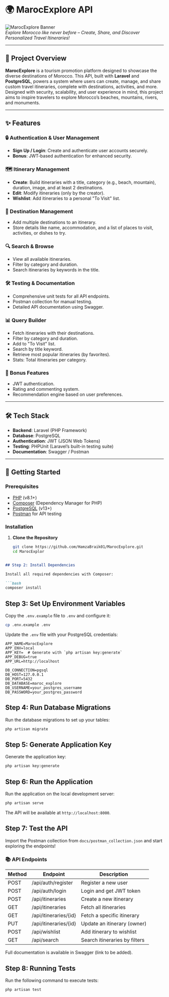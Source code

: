 # 🌍 MarocExplore API

![MarocExplore Banner](https://via.placeholder.com/1200x300.png?text=MarocExplore%20API)  
*Explore Morocco like never before – Create, Share, and Discover Personalized Travel Itineraries!*

---

## 📜 Project Overview

**MarocExplore** is a tourism promotion platform designed to showcase the diverse destinations of Morocco. This API, built with **Laravel** and **PostgreSQL**, powers a system where users can create, manage, and share custom travel itineraries, complete with destinations, activities, and more. Designed with security, scalability, and user experience in mind, this project aims to inspire travelers to explore Morocco’s beaches, mountains, rivers, and monuments.

---

## ✨ Features

### 🔒 Authentication & User Management
- **Sign Up / Login**: Create and authenticate user accounts securely.
- **Bonus**: JWT-based authentication for enhanced security.

### 🗺️ Itinerary Management
- **Create**: Build itineraries with a title, category (e.g., beach, mountain), duration, image, and at least 2 destinations.
- **Edit**: Modify itineraries (only by the creator).
- **Wishlist**: Add itineraries to a personal "To Visit" list.

### 📍 Destination Management
- Add multiple destinations to an itinerary.
- Store details like name, accommodation, and a list of places to visit, activities, or dishes to try.

### 🔍 Search & Browse
- View all available itineraries.
- Filter by category and duration.
- Search itineraries by keywords in the title.

### 🛠️ Testing & Documentation
- Comprehensive unit tests for all API endpoints.
- Postman collection for manual testing.
- Detailed API documentation using Swagger.

### 📊 Query Builder
- Fetch itineraries with their destinations.
- Filter by category and duration.
- Add to "To Visit" list.
- Search by title keyword.
- Retrieve most popular itineraries (by favorites).
- Stats: Total itineraries per category.

### 🌟 Bonus Features
- JWT authentication.
- Rating and commenting system.
- Recommendation engine based on user preferences.

---

## 🛠️ Tech Stack

- **Backend**: Laravel (PHP Framework)
- **Database**: PostgreSQL
- **Authentication**: JWT (JSON Web Tokens)
- **Testing**: PHPUnit (Laravel’s built-in testing suite)
- **Documentation**: Swagger / Postman

---

## 🚀 Getting Started

### Prerequisites
- [PHP](https://www.php.net/) (v8.1+)
- [Composer](https://getcomposer.org/) (Dependency Manager for PHP)
- [PostgreSQL](https://www.postgresql.org/) (v13+)
- [Postman](https://www.postman.com/) for API testing

### Installation
1. **Clone the Repository**
   ```bash
   git clone https://github.com/HamzaBraik01/MarocExplore.git
   cd MarocExplor


```markdown

## Step 2: Install Dependencies

Install all required dependencies with Composer:

```bash
composer install
```

## Step 3: Set Up Environment Variables

Copy the `.env.example` file to `.env` and configure it:

```bash
cp .env.example .env
```

Update the `.env` file with your PostgreSQL credentials:

```env
APP_NAME=MarocExplore
APP_ENV=local
APP_KEY=  # Generate with `php artisan key:generate`
APP_DEBUG=true
APP_URL=http://localhost

DB_CONNECTION=pgsql
DB_HOST=127.0.0.1
DB_PORT=5432
DB_DATABASE=maroc_explore
DB_USERNAME=your_postgres_username
DB_PASSWORD=your_postgres_password
```

## Step 4: Run Database Migrations

Run the database migrations to set up your tables:

```bash
php artisan migrate
```

## Step 5: Generate Application Key

Generate the application key:

```bash
php artisan key:generate
```

## Step 6: Run the Application

Run the application on the local development server:

```bash
php artisan serve
```

The API will be available at `http://localhost:8000`.

## Step 7: Test the API

Import the Postman collection from `docs/postman_collection.json` and start exploring the endpoints!

### 📚 API Endpoints

| Method | Endpoint                     | Description                                 |
|--------|------------------------------|---------------------------------------------|
| POST   | /api/auth/register            | Register a new user                        |
| POST   | /api/auth/login               | Login and get JWT token                    |
| POST   | /api/itineraries              | Create a new itinerary                      |
| GET    | /api/itineraries              | Fetch all itineraries                       |
| GET    | /api/itineraries/{id}         | Fetch a specific itinerary                 |
| PUT    | /api/itineraries/{id}         | Update an itinerary (owner)                |
| POST   | /api/wishlist                 | Add itinerary to wishlist                   |
| GET    | /api/search                   | Search itineraries by filters              |

Full documentation is available in Swagger (link to be added).

## Step 8: Running Tests

Run the following command to execute tests:

```bash
php artisan test
```
```


